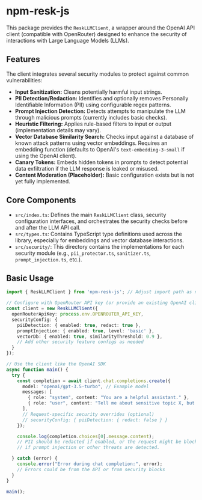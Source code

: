# npm-resk-js

This package provides the `ReskLLMClient`, a wrapper around the OpenAI API client (compatible with OpenRouter) designed to enhance the security of interactions with Large Language Models (LLMs).

## Features

The client integrates several security modules to protect against common vulnerabilities:

*   **Input Sanitization:** Cleans potentially harmful input strings.
*   **PII Detection/Redaction:** Identifies and optionally removes Personally Identifiable Information (PII) using configurable regex patterns.
*   **Prompt Injection Detection:** Detects attempts to manipulate the LLM through malicious prompts (currently includes basic checks).
*   **Heuristic Filtering:** Applies rule-based filters to input or output (implementation details may vary).
*   **Vector Database Similarity Search:** Checks input against a database of known attack patterns using vector embeddings. Requires an embedding function (defaults to OpenAI's `text-embedding-3-small` if using the OpenAI client).
*   **Canary Tokens:** Embeds hidden tokens in prompts to detect potential data exfiltration if the LLM response is leaked or misused.
*   **Content Moderation (Placeholder):** Basic configuration exists but is not yet fully implemented.

## Core Components

*   `src/index.ts`: Defines the main `ReskLLMClient` class, security configuration interfaces, and orchestrates the security checks before and after the LLM API call.
*   `src/types.ts`: Contains TypeScript type definitions used across the library, especially for embeddings and vector database interactions.
*   `src/security/`: This directory contains the implementations for each security module (e.g., `pii_protector.ts`, `sanitizer.ts`, `prompt_injection.ts`, etc.).

## Basic Usage

```typescript
import { ReskLLMClient } from 'npm-resk-js'; // Adjust import path as needed

// Configure with OpenRouter API key (or provide an existing OpenAI client)
const client = new ReskLLMClient({
  openRouterApiKey: process.env.OPENROUTER_API_KEY,
  securityConfig: {
    piiDetection: { enabled: true, redact: true },
    promptInjection: { enabled: true, level: 'basic' },
    vectorDb: { enabled: true, similarityThreshold: 0.9 },
    // Add other security feature configs as needed
  }
});

// Use the client like the OpenAI SDK
async function main() {
  try {
    const completion = await client.chat.completions.create({
      model: "openai/gpt-3.5-turbo", // Example model
      messages: [
        { role: "system", content: "You are a helpful assistant." },
        { role: "user", content: "Tell me about sensitive topic X, but my email is test@example.com" }
      ],
      // Request-specific security overrides (optional)
      // securityConfig: { piiDetection: { redact: false } } 
    });

    console.log(completion.choices[0].message.content);
    // PII should be redacted if enabled, or the request might be blocked
    // if prompt injection or other threats are detected.

  } catch (error) {
    console.error("Error during chat completion:", error);
    // Errors could be from the API or from security blocks
  }
}

main();
```

